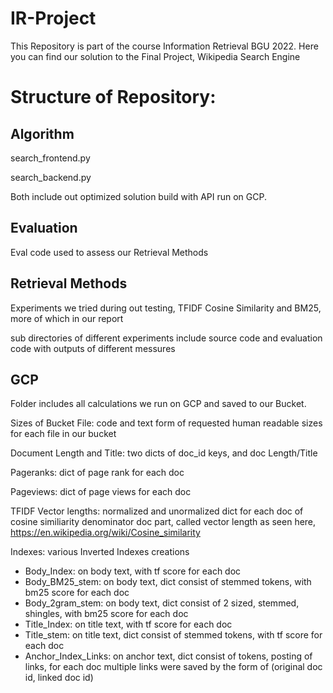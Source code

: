 # IR-Project

This Repository is part of the course Information Retrieval BGU 2022.
Here you can find our solution to the Final Project, Wikipedia Search Engine

# Structure of Repository:

## Algorithm
search_frontend.py

search_backend.py

Both include out optimized solution build with API run on GCP.

## Evaluation
Eval code used to assess our Retrieval Methods

## Retrieval Methods
Experiments we tried during out testing, TFIDF Cosine Similarity and BM25, more of which in our report

sub directories of different experiments include source code and evaluation code with outputs of different messures

## GCP
Folder includes all calculations we run on GCP and saved to our Bucket.

Sizes of Bucket File: code and text form of requested human readable sizes for each file in our bucket

Document Length and Title: two dicts of doc_id keys, and doc Length/Title

Pageranks: dict of page rank for each doc

Pageviews: dict of page views for each doc

TFIDF Vector lengths: normalized and unormalized dict for each doc of cosine similiarity denominator doc part, 
called vector length as seen here, https://en.wikipedia.org/wiki/Cosine_similarity

Indexes: various Inverted Indexes creations
- Body_Index: on body text, with tf score for each doc
- Body_BM25_stem: on body text, dict consist of stemmed tokens, with bm25 score for each doc
- Body_2gram_stem: on body text, dict consist of 2 sized, stemmed, shingles, with bm25 score for each doc
- Title_Index: on title text, with tf score for each doc
- Title_stem: on title text, dict consist of stemmed tokens, with tf score for each doc
- Anchor_Index_Links: on anchor text, dict consist of tokens, posting of links, for each doc multiple links were saved by the form of (original doc id, linked doc id)
